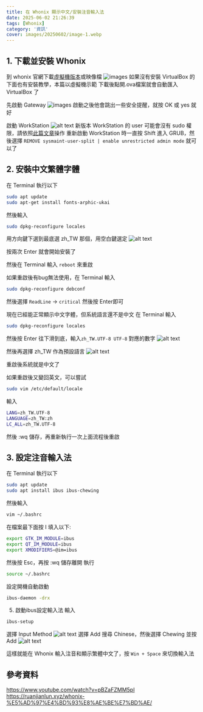```yaml
---
title: 在 Whonix 顯示中文/安裝注音輸入法
date: 2025-06-02 21:26:39
tags: [Whonix]
category: '資訊'
cover: images/20250602/image-1.webp
---
```

## 1. 下載並安裝 Whonix

到 whonix 官網下載[虛擬機版本](https://www.whonix.org/wiki/VirtualBox#stable_Xfce)或映像檔
![images](images/20250602/image1.webp)
如果沒有安裝 VirtualBox 的下面也有安裝教學，本篇以虛擬機示範
下載後點開.ova檔案就會自動匯入 VirtualBox 了

先啟動 Gateway
![images](images/20250602/image2.webp)
啟動之後他會跳出一些安全提醒，就按 OK 或 yes 就好

啟動 WorkStation
![alt text](images/20250602/image3.webp)
新版本 WorkStation 的 user 可能會沒有 sudo 權限，請依照[此篇文章](https://www.kicksecure.com/wiki/Unrestricted_admin_mode)操作
重新啟動 WorkStation 時一直按 Shift 進入 GRUB，然後選擇 `REMOVE sysmaint-user-split | enable unrestricted admin mode` 就可以了

## 2. 安裝中文繁體字體

在 Terminal 執行以下
```bash
sudo apt update
sudo apt-get install fonts-arphic-ukai
```
然後輸入
```bash
sudo dpkg-reconfigure locales
```
用方向鍵下選到最底選 zh_TW 那個，用空白鍵選定
![alt text](images/20250602/image-2.webp)

按兩次 Enter 就會開始安裝了

然後在 Terminal 輸入 `reboot` 來重啟

如果重啟後有bug無法使用，在 Terminal 輸入
```bash
sudo dpkg-reconfigure debconf
```

然後選擇 `ReadLine` -> `critical` 然後按 Enter即可

現在已經能正常顯示中文字體，但系統語言還不是中文
在 Terminal 輸入
```bash
sudo dpkg-reconfigure locales
```
然後按 Enter 往下滑到底，輸入```zh_TW.UTF-8 UTF-8``` 對應的數字
![alt text](images/20250602/image-4.webp)

然後再選擇 zh_TW 作為預設語言
![alt text](images/20250602/image-5.webp)

重啟後系統就是中文了

如果重啟後又變回英文，可以嘗試
```bash
sudo vim /etc/default/locale
```
輸入
```bash
LANG=zh_TW.UTF-8
LANGUAGE=zh_TW:zh
LC_ALL=zh_TW.UTF-8
```
然後 :wq 儲存，再重新執行一次上面流程後重啟
## 3. 設定注音輸入法

在 Terminal 執行以下
```bash
sudo apt update
sudo apt install ibus ibus-chewing
```
然後輸入
```bash
vim ~/.bashrc
```
在檔案最下面按 I 填入以下:
```bash
export GTK_IM_MODULE=ibus
export QT_IM_MODULE=ibus
export XMODIFIERS=@im=ibus
```
然後按 Esc，再按 :wq 儲存離開
執行
```bash
source ~/.bashrc
```
設定開機自動啟動
```bash
ibus-daemon -drx
```

5. 啟動ibus設定輸入法
輸入
```bash
ibus-setup
```
選擇 Input Method
![alt text](images/20250602/image.webp)
選擇 Add 搜尋 Chinese，然後選擇 Chewing 並按 Add
![alt text](images/20250602/image-1.webp)

這樣就能在 Whonix 輸入注音和顯示繁體中文了，按 `Win + Space` 來切換輸入法

## 參考資料
https://www.youtube.com/watch?v=pBZaFZMM5pI
https://ruanjianlun.xyz/whonix-%E5%AD%97%E4%BD%93%E8%AE%BE%E7%BD%AE/